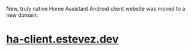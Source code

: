 New, truly native Home Assistant Android client website was moved to a new domain:

# [ha-client.estevez.dev](http://ha-client.estevez.dev)
